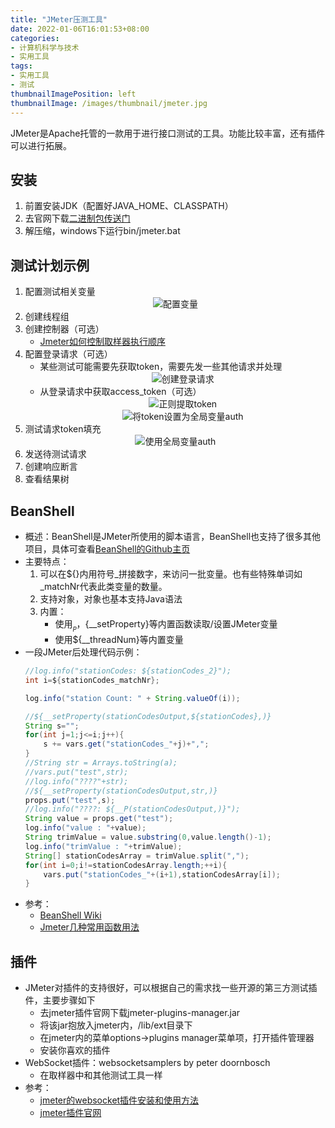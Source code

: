 ```yaml
---
title: "JMeter压测工具"
date: 2022-01-06T16:01:53+08:00
categories:
- 计算机科学与技术
- 实用工具
tags:
- 实用工具
- 测试
thumbnailImagePosition: left
thumbnailImage: /images/thumbnail/jmeter.jpg
---
```

JMeter是Apache托管的一款用于进行接口测试的工具。功能比较丰富，还有插件可以进行拓展。
<!--more-->
## 安装
1. 前置安装JDK（配置好JAVA_HOME、CLASSPATH）
1. 去官网下载[二进制包传送门](https://jmeter.apache.org/download_jmeter.cgi)
1. 解压缩，windows下运行bin/jmeter.bat
## 测试计划示例
1. 配置测试相关变量
    <center>
    <img src="/images/tools/jmeter_var.png">配置变量</img>
    </center>
1. 创建线程组
1. 创建控制器（可选）
    - [Jmeter如何控制取样器执行顺序](https://blog.csdn.net/weixin_44102466/article/details/120022428)
1. 配置登录请求（可选）
    - 某些测试可能需要先获取token，需要先发一些其他请求并处理
        <center>
        <img src="/images/tools/jmeter_req.png">创建登录请求</img>
        </center>
    - 从登录请求中获取access_token（可选）
        <center>
        <img src="/images/tools/jmeter_req_extract.png">正则提取token</img>
        </center>
        <center>
        <img src="/images/tools/jmeter_var_script.png">将token设置为全局变量auth</img>
        </center>
1. 测试请求token填充
    <center>
    <img src="/images/tools/jmeter_var_script_usage.png">使用全局变量auth</img>
    </center>
1. 发送待测试请求
1. 创建响应断言
1. 查看结果树
## BeanShell
- 概述：BeanShell是JMeter所使用的脚本语言，BeanShell也支持了很多其他项目，具体可查看[BeanShell的Github主页](https://github.com/beanshell/beanshell)
- 主要特点：
    1. 可以在${}内用符号_拼接数字，来访问一批变量。也有些特殊单词如_matchNr代表此类变量的数量。
    1. 支持对象，对象也基本支持Java语法
    1. 内置：
        - 使用${__P}，${__setProperty}等内置函数读取/设置JMeter变量
        - 使用${__threadNum}等内置变量
- 一段JMeter后处理代码示例：
    ```java
    //log.info("stationCodes: ${stationCodes_2}");
    int i=${stationCodes_matchNr};

    log.info("station Count: " + String.valueOf(i));

    //${__setProperty(stationCodesOutput,${stationCodes},)}
    String s="";
    for(int j=1;j<=i;j++){
        s += vars.get("stationCodes_"+j)+",";
    }
    //String str = Arrays.toString(a);
    //vars.put("test",str);
    //log.info("????"+str);
    //${__setProperty(stationCodesOutput,str,)}
    props.put("test",s);
    //log.info("????: ${__P(stationCodesOutput,)}");
    String value = props.get("test");
    log.info("value : "+value);
    String trimValue = value.substring(0,value.length()-1);
    log.info("trimValue : "+trimValue);
    String[] stationCodesArray = trimValue.split(",");
    for(int i=0;i!=stationCodesArray.length;++i){
        vars.put("stationCodes_"+(i+1),stationCodesArray[i]);
    }
    ```
- 参考：
    - [BeanShell Wiki](https://github.com/beanshell/beanshell/wiki)
    - [Jmeter几种常用函数用法](https://blog.csdn.net/evanzhang_z/article/details/102715619)

## 插件
- JMeter对插件的支持很好，可以根据自己的需求找一些开源的第三方测试插件，主要步骤如下
    - 去jmeter插件官网下载jmeter-plugins-manager.jar
    - 将该jar抱放入jmeter内，/lib/ext目录下
    - 在jmeter内的菜单options->plugins manager菜单项，打开插件管理器
    - 安装你喜欢的插件
- WebSocket插件：websocketsamplers by peter doornbosch
    - 在取样器中和其他测试工具一样
- 参考：
    - [jmeter的websocket插件安装和使用方法](https://www.jianshu.com/p/3ad3497f12c7)
    - [jmeter插件官网](https://jmeter-plugins.org/)